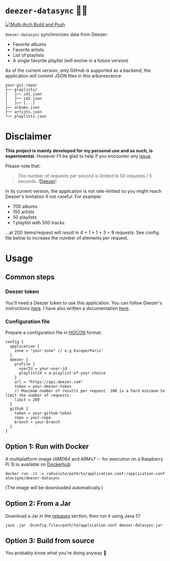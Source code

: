 # `deezer-datasync` :musical_note::floppy_disk:

[![Multi-Arch Build and Push](https://github.com/alecigne/deezer-datasync/actions/workflows/docker-publish.yml/badge.svg)](https://github.com/alecigne/deezer-datasync/actions/workflows/docker-publish.yml)

`deezer-datasync` synchronizes data from Deezer:

- Favorite albums
- Favorite artists
- List of playlists
- A single favorite playlist (will evolve in a future version)

As of the current version, only GitHub is supported as a backend; the application will commit JSON
files in this arborescence:

```
your-git-repo/
├── playlists/
│   ├── id1.json
│   ├── id2.json
│   ├── [...]
├── albums.json
├── artists.json
└── playlists.json
```

# Disclaimer

**This project is mainly developed for my personal use and as such, is experimental.** However I'll
be glad to help if you encounter any [issue](https://github.com/alecigne/deezer-datasync/issues).

Please note that:

> The number of requests per second is limited to 50 requests / 5
> seconds. ([Deezer](https://developers.deezer.com/api))

In its current version, the application is not rate-limited so you might reach Deezer's limitation
if not careful. For example:

- 700 albums
- 150 artists
- 50 playlists
- 1 playlist with 500 tracks

...at 200 items/request will result in 4 + 1 + 1 + 3 = 9 requests. See config file below to increase
the number of elements per request.

# Usage

## Common steps

### Deezer token

You'll need a Deezer token to use this application. You can follow Deezer's
instructions [here](https://developers.deezer.com/api/oauth). I have also written a documentation
[here](https://lecigne.net/notes/deezer-token.html).

### Configuration file

Prepare a configuration file in [HOCON](https://github.com/lightbend/config/blob/main/HOCON.md)
format:

``` hocon
config {
  application {
    zone = "your-zone" // e.g Europe/Paris"
  }
  deezer {
    profile {
      userId = your-user-id
      playlistId = a-playlist-of-your-choice
    }
    url = "https://api.deezer.com"
    token = your-deezer-token
    // Maximum number of results per request. 100 is a hard minimum to limit the number of requests.
    limit = 200
  }
  github {
    token = your-github-token
    repo = your-repo
    branch = your-branch
  }
}
```

## Option 1: Run with Docker

A multiplatform image (AMD64 and ARMv7 -- for execution on a Raspberry Pi 3) is available on
[Dockerhub](https://hub.docker.com/r/alecigne/deezer-datasync):

``` shell
docker run -it -v /absolute/path/to/application.conf:/application.conf alecigne/deezer-datasync
```

(The image will be downloaded automatically.)

## Option 2: From a Jar

Download a Jar in the [releases](https://github.com/alecigne/deezer-datasync/releases) section, then
run it using Java 17:

``` shell
java -jar -Dconfig.file=/path/to/application.conf deezer-datasync.jar
```

## Option 3: Build from source

You probably know what you're doing anyway :slightly_smiling_face:
